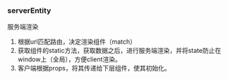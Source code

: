 ### serverEntity
服务端渲染
1. 根据url匹配路由，决定渲染组件（match）
2. 获取组件的static方法，获取数据之后，进行服务端渲染，并将state防止在window上（全局），方便client渲染。
3. 客户端根据props，将其传递给下层组件，使其初始化。
